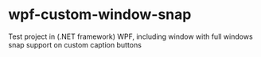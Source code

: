 # wpf-custom-window-snap
Test project in (.NET framework) WPF, including window with full windows snap support on custom caption buttons
